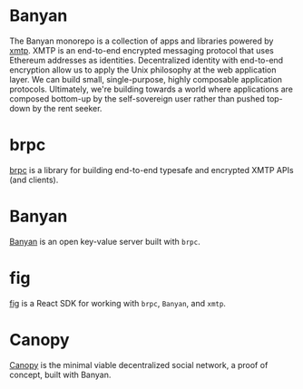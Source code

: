 # Banyan

The Banyan monorepo is a collection of apps and libraries powered by [xmtp](https://xmtp.org). XMTP is an end-to-end encrypted messaging protocol that uses Ethereum addresses as identities. Decentralized identity with end-to-end encryption allow us to apply the Unix philosophy at the web application layer. We can build small, single-purpose, highly composable application protocols. Ultimately, we're building towards a world where applications are composed bottom-up by the self-sovereign user rather than pushed top-down by the rent seeker.

# brpc

[brpc](./packages/brpc/) is a library for building end-to-end typesafe and
encrypted XMTP APIs (and clients).

# Banyan

[Banyan](./apps/banyan/) is an open key-value server built with `brpc`.

# fig

[fig](./packages/fig) is a React SDK for working with `brpc`, `Banyan`, and `xmtp`.

# Canopy

[Canopy](./apps/canopy/) is the minimal viable decentralized social network, a proof of concept, built with Banyan.
